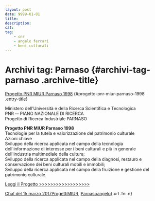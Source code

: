 ```yaml
---
layout: post
date: 9999-01-01
title:
description:
cat:
tag:
    - cnr
    - angelo ferrari
    - beni culturali
---
```

Archivi tag: Parnaso {#archivi-tag-parnaso .archive-title}
====================

[Progetto PNR MIUR Parnaso 1998](index0ae0.html?p=648) {#progetto-pnr-miur-parnaso-1998 .entry-title}


Ministero dell'Università e della Ricerca Scientifica e  Tecnologica\
PNR -- PIANO NAZIONALE DI RICERCA\
Progetto di Ricerca Industriale PARNASO

**Progetto PNR MIUR Parnaso 1998**\
Tecnologie per la tutela e valorizzazione del patrimonio culturale\
Azioni chiave\
Sviluppo della ricerca applicata  nel campo della tecnologia dell'informazione di interesse per i beni culturali e più in generale dell'industria multimediale della cultura;\
Sviluppo della ricerca applicata  nel campo della diagnosi, restauro e conservazione dei beni culturali mobili e immobili;\
Sviluppo della ricerca applicata  nel campo della fruizione e gestione del patrimonio culturale.

[Leggi il Progetto \>\>\>\>\>\>\>\>\>\>\>\>\>\>\>\>\>\>](wp-content/uploads/2017/03/Progetto-PNR-MIUR-Parnaso-1998.pdf)

[Chat del 15 marzo 2017](index0ae0.html?p=648 "Permalink a Progetto PNR MIUR Parnaso 1998")[Progetti](index0b40.html?cat=9)[MIUR](index0aa1.html?tag=miur), [Parnaso](indexc950.html?tag=parnaso)[angelo](indexcd64.html?author=1 "Vedi tutti gli articoli di angelo"){.url .fn .n}

